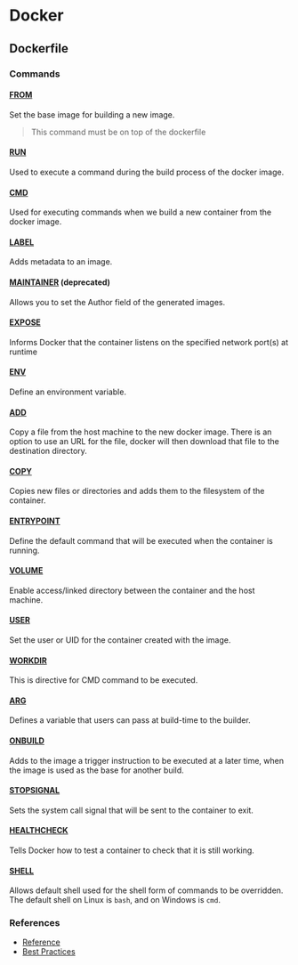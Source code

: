 # Docker

## Dockerfile

### Commands

#### [FROM](https://docs.docker.com/engine/reference/builder/#from)

Set the base image for building a new image.

> This command must be on top of the dockerfile

#### [RUN](https://docs.docker.com/engine/reference/builder/#run)

Used to execute a command during the build process of the docker image.

#### [CMD](https://docs.docker.com/engine/reference/builder/#cmd)

Used for executing commands when we build a new container from the docker image.

#### [LABEL](https://docs.docker.com/engine/reference/builder/#label)

Adds metadata to an image.

#### [MAINTAINER](https://docs.docker.com/engine/reference/builder/#maintainer-deprecated) **(deprecated)**

Allows you to set the Author field of the generated images.

#### [EXPOSE](https://docs.docker.com/engine/reference/builder/#expose)

Informs Docker that the container listens on the specified network port(s) at runtime

#### [ENV](https://docs.docker.com/engine/reference/builder/#env)

Define an environment variable.

#### [ADD](https://docs.docker.com/engine/reference/builder/#add)

Copy a file from the host machine to the new docker image. There is an option to use an URL for the file, docker will then download that file to the destination directory.

#### [COPY](https://docs.docker.com/engine/reference/builder/#copy)

Copies new files or directories and adds them to the filesystem of the container.

#### [ENTRYPOINT](https://docs.docker.com/engine/reference/builder/#entrypoint)

Define the default command that will be executed when the container is running.

#### [VOLUME](https://docs.docker.com/engine/reference/builder/#volume)

Enable access/linked directory between the container and the host machine.

#### [USER](https://docs.docker.com/engine/reference/builder/#user)

Set the user or UID for the container created with the image.

#### [WORKDIR](https://docs.docker.com/engine/reference/builder/#workdir)

This is directive for CMD command to be executed.

#### [ARG](https://docs.docker.com/engine/reference/builder/#arg)

Defines a variable that users can pass at build-time to the builder.

#### [ONBUILD](https://docs.docker.com/engine/reference/builder/#onbuild)

Adds to the image a trigger instruction to be executed at a later time, when the image is used as the base for another build.

#### [STOPSIGNAL](https://docs.docker.com/engine/reference/builder/#stopsignal)

Sets the system call signal that will be sent to the container to exit.

#### [HEALTHCHECK](https://docs.docker.com/engine/reference/builder/#healthcheck)

Tells Docker how to test a container to check that it is still working.

#### [SHELL](https://docs.docker.com/engine/reference/builder/#shell)

Allows default shell used for the shell form of commands to be overridden. The default shell on Linux is `bash`, and on Windows is `cmd`.

### References

- [Reference](https://docs.docker.com/engine/reference/builder/)
- [Best Practices](https://docs.docker.com/develop/develop-images/dockerfile_best-practices/)
